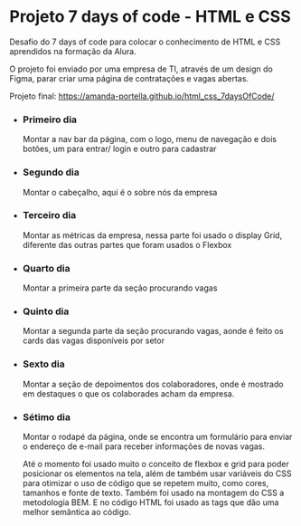 # Projeto 7 days of code - HTML e CSS

  Desafio do 7 days of code para colocar o conhecimento de HTML e CSS aprendidos na formação da Alura.

  O projeto foi enviado por uma empresa de TI, através de um design do Figma, parar criar uma página de contratações e vagas abertas.
  
  Projeto final:  https://amanda-portella.github.io/html_css_7daysOfCode/

- ### Primeiro dia 
  Montar a nav bar da página, com o logo, menu de navegação e dois botões, um para entrar/ login e outro para cadastrar

- ### Segundo dia
  Montar o cabeçalho, aqui é o sobre nós da empresa

- ### Terceiro dia 
  Montar as métricas da empresa, nessa parte foi usado o display Grid, diferente das outras partes que foram usados o Flexbox

- ### Quarto dia 
  Montar a primeira parte da seção procurando vagas

- ### Quinto dia
  Montar a segunda parte da seção procurando vagas, aonde é feito os cards das vagas disponíveis por setor

- ### Sexto dia
  Montar a seção de depoimentos dos colaboradores, onde é mostrado em destaques o que os colaborades acham da empresa.

- ### Sétimo dia
  Montar o rodapé da página, onde se encontra um formulário para enviar o endereço de e-mail para receber informações de novas vagas.

  Até o momento foi usado muito o conceito de flexbox e grid para poder posicionar os elementos na tela, além de também usar variáveis do CSS para otimizar o uso de código que se repetem muito, como cores, tamanhos e fonte de texto. Também foi usado na montagem do CSS a metodologia BEM. E no código HTML foi usado as tags que dão uma melhor semântica ao código.
